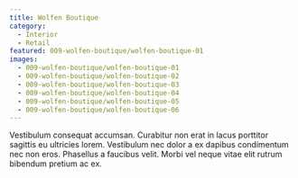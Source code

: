 ```yaml
---
title: Wolfen Boutique
category:
  - Interior
  - Retail
featured: 009-wolfen-boutique/wolfen-boutique-01
images:
  - 009-wolfen-boutique/wolfen-boutique-01
  - 009-wolfen-boutique/wolfen-boutique-02
  - 009-wolfen-boutique/wolfen-boutique-03
  - 009-wolfen-boutique/wolfen-boutique-04
  - 009-wolfen-boutique/wolfen-boutique-05
  - 009-wolfen-boutique/wolfen-boutique-06
---
```


Vestibulum consequat accumsan. Curabitur non erat in lacus porttitor sagittis eu ultricies lorem. Vestibulum nec dolor a ex dapibus condimentum nec non eros. Phasellus a faucibus velit. Morbi vel neque vitae elit rutrum bibendum pretium ac ex.